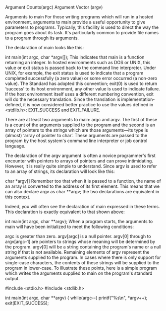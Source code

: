 Argument Counts(argc) Argument Vector (argv)

Arguments to main
For those writing programs which will run in a hosted environment, arguments to main provide a useful opportunity to give parameters to programs. Typically, this facility is used to direct the way the program goes about its task. It's particularly common to provide file names to a program through its arguments.

The declaration of main looks like this:

int main(int argc, char *argv[]);
This indicates that main is a function returning an integer. In hosted environments such as DOS or UNIX, this value or exit status is passed back to the command line interpreter. Under UNIX, for example, the exit status is used to indicate that a program completed successfully (a zero value) or some error occurred (a non-zero value). The Standard has adopted this convention; exit(0) is used to return ‘success’ to its host environment, any other value is used to indicate failure. If the host environment itself uses a different numbering convention, exit will do the necessary translation. Since the translation is implementation-defined, it is now considered better practice to use the values defined in <stdlib.h>: EXIT_SUCCESS and EXIT_FAILURE.

There are at least two arguments to main: argc and argv. The first of these is a count of the arguments supplied to the program and the second is an array of pointers to the strings which are those arguments—its type is (almost) ‘array of pointer to char’. These arguments are passed to the program by the host system's command line interpreter or job control language.

The declaration of the argv argument is often a novice programmer's first encounter with pointers to arrays of pointers and can prove intimidating. However, it is really quite simple to understand. Since argv is used to refer to an array of strings, its declaration will look like this:

char *argv[]
Remember too that when it is passed to a function, the name of an array is converted to the address of its first element. This means that we can also declare argv as char **argv; the two declarations are equivalent in this context.

Indeed, you will often see the declaration of main expressed in these terms. This declaration is exactly equivalent to that shown above:

int main(int argc, char **argv);
When a program starts, the arguments to main will have been initialized to meet the following conditions:

argc is greater than zero.
argv[argc] is a null pointer.
argv[0] through to argv[argc-1] are pointers to strings whose meaning will be determined by the program.
argv[0] will be a string containing the program's name or a null string if that is not available. Remaining elements of argv represent the arguments supplied to the program. In cases where there is only support for single-case characters, the contents of these strings will be supplied to the program in lower-case.
To illustrate these points, here is a simple program which writes the arguments supplied to main on the program's standard output.

#include <stdio.h>
#include <stdlib.h>

int main(int argc, char **argv)
{
        while(argc--)
                printf("%s\n", *argv++);
        exit(EXIT_SUCCESS);
